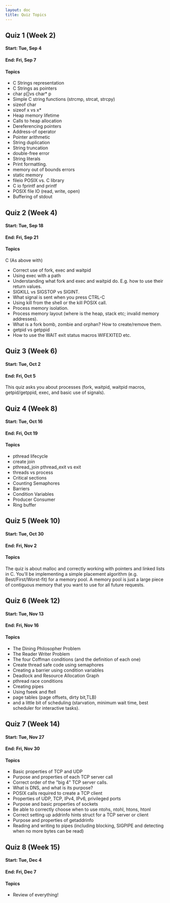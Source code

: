 ```yaml
---
layout: doc
title: Quiz Topics
---
```


## Quiz 1 (Week 2)

#### Start: Tue, Sep 4

#### End: Fri, Sep 7

#### Topics

* C Strings representation
* C Strings as pointers
* char p[]vs char* p
* Simple C string functions (strcmp, strcat, strcpy)
* sizeof char
* sizeof x vs x*
* Heap memory lifetime
* Calls to heap allocation
* Dereferencing pointers
* Address-of operator
* Pointer arithmetic
* String duplication
* String truncation
* double-free error
* String literals
* Print formatting.
* memory out of bounds errors
* static memory
* fileio POSIX vs. C library
* C io fprintf and printf
* POSIX file IO (read, write, open)
* Buffering of stdout


## Quiz 2 (Week 4)

#### Start: Tue, Sep 18

#### End: Fri, Sep 21

#### Topics
C (As above with)


* Correct use of fork, exec and waitpid
* Using exec with a path
* Understanding what fork and exec and waitpid do. E.g. how to use their return values.
* SIGKILL vs SIGSTOP vs SIGINT.
* What signal is sent when you press CTRL-C
* Using kill from the shell or the kill POSIX call.
* Process memory isolation.
* Process memory layout (where is the heap, stack etc; invalid memory addresses).
* What is a fork bomb, zombie and orphan? How to create/remove them.
* getpid vs getppid
* How to use the WAIT exit status macros WIFEXITED etc.


## Quiz 3 (Week 6)

#### Start: Tue, Oct 2

#### End: Fri, Oct 5


This quiz asks you about processes (fork, waitpid, waitpid macros, getpid/getppid, exec, and basic use of signals).

## Quiz 4 (Week 8)

#### Start: Tue, Oct 16

#### End: Fri, Oct 19

#### Topics

* pthread lifecycle
* create join
* pthread_join pthread_exit vs exit
* threads vs process
* Critical sections
* Counting Semaphores
* Barriers
* Condition Variables
* Producer Consumer
* Ring buffer

## Quiz 5 (Week 10)

#### Start: Tue, Oct 30

#### End: Fri, Nov 2

#### Topics


The quiz is about malloc and correctly working with pointers and linked lists in C. You'll be implementing a simple placement algorithm (e.g. Best/First/Worst-fit) for a memory pool. A memory pool is just a large piece of contiguous memory that you want to use for all future requests.


## Quiz 6 (Week 12)

#### Start: Tue, Nov 13

#### End: Fri, Nov 16

#### Topics

* The Dining Philosopher Problem
* The Reader Writer Problem
* The four  Coffman conditions (and the definition of each one)
* Create thread safe code using semaphores
* Creating a barrier using condition variables
* Deadlock and Resource Allocation Graph
* pthread race conditions
* Creating pipes
* Using fseek and ftell
* page tables (page offsets, dirty bit,TLB)
* and a little bit of scheduling (starvation, minimum wait time, best scheduler for interactive tasks).

## Quiz 7 (Week 14)

#### Start: Tue, Nov 27

#### End: Fri, Nov 30

#### Topics

* Basic properties of TCP and UDP
* Purpose and properties of each TCP server call
* Correct order of the "big 4" TCP server calls.
* What is DNS, and what is its purpose?
* POSIX calls required to create a TCP client
* Properties of UDP, TCP, IPv4, IPv6, privileged ports
* Purpose and basic properties of sockets
* Be able to correctly choose when to use ntohs, ntohl, htons, htonl
* Correct setting up addrinfo hints struct for a TCP server or client
* Purpose and properties of getaddrinfo
* Reading and writing to pipes (including blocking, SIGPIPE and detecting when no more bytes can be read)

## Quiz 8 (Week 15)

#### Start: Tue, Dec 4

#### End: Fri, Dec 7

#### Topics

* Review of everything!
